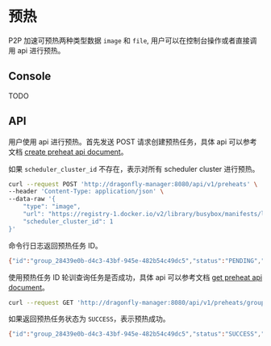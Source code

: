 # 预热

P2P 加速可预热两种类型数据 `image` 和 `file`, 用户可以在控制台操作或者直接调用 api 进行预热。

## Console

TODO

## API

用户使用 api 进行预热。首先发送 POST 请求创建预热任务，具体 api 可以参考文档 [create preheat api document](../../api/api.md#create-preheat)。

如果 `scheduler_cluster_id` 不存在，表示对所有 scheduler cluster 进行预热。

```bash
curl --request POST 'http://dragonfly-manager:8080/api/v1/preheats' \
--header 'Content-Type: application/json' \
--data-raw '{
    "type": "image",
    "url": "https://registry-1.docker.io/v2/library/busybox/manifests/latest",
    "scheduler_cluster_id": 1
}'
```

命令行日志返回预热任务 ID。

```bash
{"id":"group_28439e0b-d4c3-43bf-945e-482b54c49dc5","status":"PENDING","create_at":"2021-10-09T11:54:50.6182794Z"}
```

使用预热任务 ID 轮训查询任务是否成功，具体 api 可以参考文档 [get preheat api document](../../api/api.md#get-preheat)。

```bash
curl --request GET 'http://dragonfly-manager:8080/api/v1/preheats/group_28439e0b-d4c3-43bf-945e-482b54c49dc5'
```

如果返回预热任务状态为 `SUCCESS`，表示预热成功。

```bash
{"id":"group_28439e0b-d4c3-43bf-945e-482b54c49dc5","status":"SUCCESS","create_at":"2021-10-09T11:54:50.5712334Z"}
```
